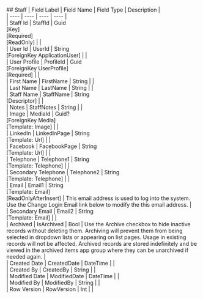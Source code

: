 # 

﻿## Staff
| Field Label | Field Name | Field Type | Description |  
| ---- | ---- | ---- | ---- |  
| Staff Id | StaffId | Guid<br/>  [Key]<br/>  [Required]<br/>  [ReadOnly] |  |  
| User Id | UserId | String<br/>  [ForeignKey ApplicationUser] |  |  
| User Profile | ProfileId | Guid<br/>  [ForeignKey UserProfile]<br/>  [Required] |  |  
| First Name | FirstName | String |  |  
| Last Name | LastName | String |  |  
| Staff Name | StaffName | String<br/>  [Descriptor] |  |  
| Notes | StaffNotes | String |  |  
| Image | MediaId | Guid?<br/>  [ForeignKey Media]<br/>  [Template: Image] |  |  
| LinkedIn | LinkedInPage | String<br/>  [Template: Url] |  |  
| Facebook | FacebookPage | String<br/>  [Template: Url] |  |  
| Telephone | Telephone1 | String<br/>  [Template: Telephone] |  |  
| Secondary Telephone | Telephone2 | String<br/>  [Template: Telephone] |  |  
| Email | Email1 | String<br/>  [Template: Email]<br/>  [ReadOnlyAfterInsert] | This email address is used to log into the system. Use the Change Login Email link below to modify the this email address. |  
| Secondary Email | Email2 | String<br/>  [Template: Email] |  |  
| Archived | IsArchived | Bool | Use the Archive checkbox to hide inactive records without deleting them. Archiving will prevent them from being selected in dropdown lists or appearing on list pages. Usage in existing records will not be affected. Archived records are stored indefinitely and be viewed in the archived items app group where they can be unarchived if needed again.  |  
| Created Date | CreatedDate | DateTime |  |  
| Created By | CreatedBy | String |  |  
| Modified Date | ModifiedDate | DateTime |  |  
| Modified By | ModifiedBy | String |  |  
| Row Version | RowVersion | Int |  |  

